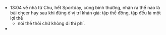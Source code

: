 - 13:04 về nhà từ Chu, hết Sportday, cũng bình thường, nhận ra thế nào là bài cheer hay sau khi đứng ở vị trí khán giả: tập thể đông, tập đều là một lợi thế
	- nói thế thôi chứ không đi thì phí.
-